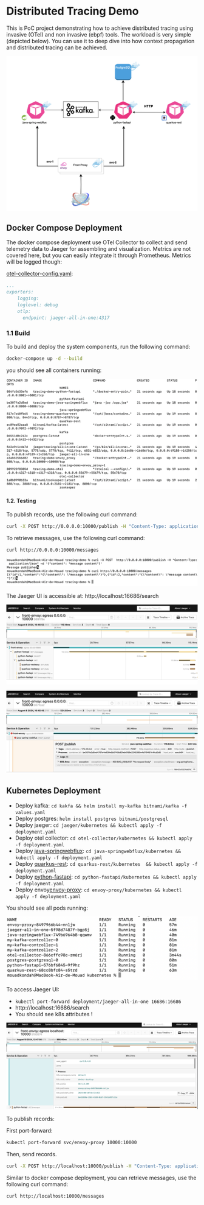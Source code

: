 # Distributed Tracing Demo

This is PoC project demonstrating how to achieve distributed tracing using invasive (OTel) and non invasive (ebpf) tools. 
The workload is very simple (depicted below). You can use it to deep dive into how context propagation and distributed tracing can be achieved.

![workload.png](images%2Fworkload.png)

## Docker Compose Deployment

The docker compose deployment use OTel Collector to collect and send telemetry data to Jaeger for assembling and visualization. 
Metrics are not covered here, but you can easily integrate it through Prometheus. Metrics will be logged though: 

[otel-collector-config.yaml](otel-collector%2Fotel-collector-config.yaml):

```yaml
...
exporters:
    logging:
    loglevel: debug
    otlp:
      endpoint: jaeger-all-in-one:4317
```

### 1.1 Build
To build and deploy the system components, run the following command:

```bash
docker-compose up -d --build
```

you should see all containers running:

![containers.png](images%2Fcontainers.png)

#### 1.2. Testing

To publish records, use the following curl command:

```bash
curl -X POST http://0.0.0.0:10000/publish -H "Content-Type: application/json" -d '{"content": "message content"}'
```

To retrieve messages, use the following curl command:

```bash
curl http://0.0.0.0:10000/messages
```

![curl.png](images%2Fcurl.png)

The Jaeger UI is accessible at: http://localhost:16686/search

![jaeger.png](images%2Fjaeger.png)


![jaeger error.png](images%2Fjaeger%20error.png)


## Kubernetes Deployment

- Deploy kafka: `cd kakfa && helm install my-kafka bitnami/kafka -f values.yaml`
- Deploy postgres: `helm install postgres bitnami/postgresql`
- Deploy jaeger: `cd jaeger/kubernetes && kubectl apply -f deployment.yaml`
- Deploy otel collector: `cd otel-collector/kubernetes && kubectl apply -f deployment.yaml`
- Deploy [java-springwebflux](java-springwebflux): `cd java-springwebflux/kubernetes && kubectl apply -f deployment.yaml`
- Deploy [quarkus-rest](quarkus-rest): `cd quarkus-rest/kubernetes  && kubectl apply -f deployment.yaml`
- Deploy [python-fastapi](python-fastapi): `cd python-fastapi/kubernetes && kubectl apply -f deployment.yaml`
- Deploy envoy[envoy-proxy](envoy-proxy): `cd envoy-proxy/kubernetes && kubectl apply -f deployment.yaml`

You should see all pods running: 

![alll-pods.png](images%2Falll-pods.png)

To access Jaeger UI: 
- `kubectl port-forward deployment/jaeger-all-in-one 16686:16686`
-  http://localhost:16686/search
- You should see k8s attributes !

![k8s-attributes.png](images%2Fk8s-attributes.png)

To publish records: 

First port-forward: 

```bash
kubectl port-forward svc/envoy-proxy 10000:10000
```

Then, send records. 

```bash
curl -X POST http://localhost:10000/publish -H "Content-Type: application/json" -d '{"content": "message content"}'
```

Similar to docker compose deployment, you can retrieve messages, use the following curl command:

```bash
curl http://localhost:10000/messages
```
